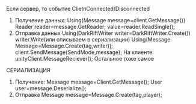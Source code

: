 Если сервер, то событие ClietnConnected/Disconnected
1. Получение данных:
Using(Message message=client.GetMessage())
Reader reader=message.GetReader;
value=reader.ReadSingle();
2. Отправка данных
Using(DarkRiftWriter writer=DarkRiftWriter.Create())
writer.Write(или описываем в сериализации)
Using(Message Message=Message.Create(tag,writer));
client.SendMessage(SendMode,message);
На клиенте:
unityClient.MessageReciever();
Остальное тоже самое

СЕРИАЛИЗАЦИЯ
1. Получение: 
Message message=Client.GetMessage();
User user=message.Deserialize<User>();
2. Отправка
 Message message=Message.Create(tag,player);
